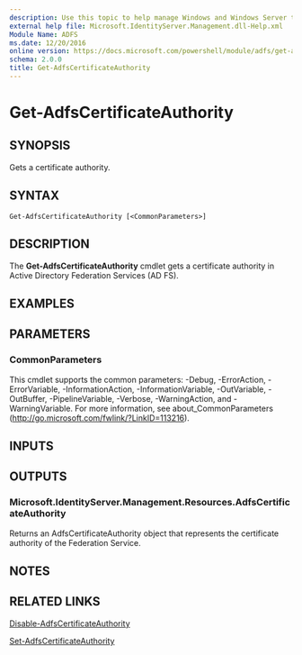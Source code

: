 ```yaml
---
description: Use this topic to help manage Windows and Windows Server technologies with Windows PowerShell.
external help file: Microsoft.IdentityServer.Management.dll-Help.xml
Module Name: ADFS
ms.date: 12/20/2016
online version: https://docs.microsoft.com/powershell/module/adfs/get-adfscertificateauthority?view=windowsserver2019-ps&wt.mc_id=ps-gethelp
schema: 2.0.0
title: Get-AdfsCertificateAuthority
---
```


# Get-AdfsCertificateAuthority

## SYNOPSIS
Gets a certificate authority.

## SYNTAX

```
Get-AdfsCertificateAuthority [<CommonParameters>]
```

## DESCRIPTION
The **Get-AdfsCertificateAuthority** cmdlet gets a certificate authority in Active Directory Federation Services (AD FS).

## EXAMPLES

## PARAMETERS

### CommonParameters
This cmdlet supports the common parameters: -Debug, -ErrorAction, -ErrorVariable, -InformationAction, -InformationVariable, -OutVariable, -OutBuffer, -PipelineVariable, -Verbose, -WarningAction, and -WarningVariable. For more information, see about_CommonParameters (http://go.microsoft.com/fwlink/?LinkID=113216).

## INPUTS

## OUTPUTS

### Microsoft.IdentityServer.Management.Resources.AdfsCertificateAuthority

Returns an AdfsCertificateAuthority object that represents the certificate authority of the Federation Service.

## NOTES

## RELATED LINKS

[Disable-AdfsCertificateAuthority](./Disable-AdfsCertificateAuthority.md)

[Set-AdfsCertificateAuthority](./Set-AdfsCertificateAuthority.md)

